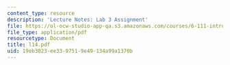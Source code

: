 ```yaml
---
content_type: resource
description: 'Lecture Notes: Lab 3 Assignment'
file: https://ol-ocw-studio-app-qa.s3.amazonaws.com/courses/6-111-introductory-digital-systems-laboratory-fall-2002/19eb3023ee3397519e49134a99a1370b_l14.pdf
file_type: application/pdf
resourcetype: Document
title: l14.pdf
uid: 19eb3023-ee33-9751-9e49-134a99a1370b
---
```

